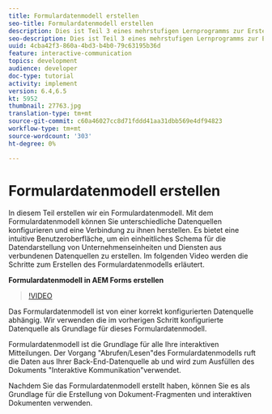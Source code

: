 ```yaml
---
title: Formulardatenmodell erstellen
seo-title: Formulardatenmodell erstellen
description: Dies ist Teil 3 eines mehrstufigen Lernprogramms zur Erstellung Ihres ersten interaktiven Kommunikations-Dokuments. In diesem Teil erstellen wir ein Formulardatenmodell. Mit dem Formulardatenmodell können Sie unterschiedliche Datenquellen konfigurieren und eine Verbindung zu diesen herstellen. Es bietet eine intuitive Benutzeroberfläche, um ein einheitliches Schema für die Datendarstellung von Geschäftseinheiten und Diensten aus verbundenen Datenquellen zu erstellen. Im folgenden Video werden die Schritte zum Erstellen des Formulardatenmodells erläutert.
seo-description: Dies ist Teil 3 eines mehrstufigen Lernprogramms zur Erstellung Ihres ersten interaktiven Kommunikations-Dokuments. In diesem Teil erstellen wir ein Formulardatenmodell. Mit dem Formulardatenmodell können Sie unterschiedliche Datenquellen konfigurieren und eine Verbindung zu ihnen herstellen. Es bietet eine intuitive Benutzeroberfläche, um ein einheitliches Schema für die Datendarstellung von Unternehmenseinheiten und Diensten aus verbundenen Datenquellen zu erstellen. Im folgenden Video werden die Schritte zum Erstellen des Formulardatenmodells erläutert.
uuid: 4cba42f3-860a-4bd3-b4b0-79c63195b36d
feature: interactive-communication
topics: development
audience: developer
doc-type: tutorial
activity: implement
version: 6.4,6.5
kt: 5952
thumbnail: 27763.jpg
translation-type: tm+mt
source-git-commit: c60a46027cc8d71fddd41aa31dbb569e4df94823
workflow-type: tm+mt
source-wordcount: '303'
ht-degree: 0%

---
```



# Formulardatenmodell erstellen

In diesem Teil erstellen wir ein Formulardatenmodell. Mit dem Formulardatenmodell können Sie unterschiedliche Datenquellen konfigurieren und eine Verbindung zu ihnen herstellen. Es bietet eine intuitive Benutzeroberfläche, um ein einheitliches Schema für die Datendarstellung von Unternehmenseinheiten und Diensten aus verbundenen Datenquellen zu erstellen. Im folgenden Video werden die Schritte zum Erstellen des Formulardatenmodells erläutert.

**Formulardatenmodell in AEM Forms erstellen**

>[!VIDEO](https://video.tv.adobe.com/v/27763/?quality=9&learn=on)

Das Formulardatenmodell ist von einer korrekt konfigurierten Datenquelle abhängig. Wir verwenden die im vorherigen Schritt konfigurierte Datenquelle als Grundlage für dieses Formulardatenmodell.

Formulardatenmodell ist die Grundlage für alle Ihre interaktiven Mitteilungen. Der Vorgang &quot;Abrufen/Lesen&quot;des Formulardatenmodells ruft die Daten aus Ihrer Back-End-Datenquelle ab und wird zum Ausfüllen des Dokuments &quot;Interaktive Kommunikation&quot;verwendet.

Nachdem Sie das Formulardatenmodell erstellt haben, können Sie es als Grundlage für die Erstellung von Dokument-Fragmenten und interaktiven Dokumenten verwenden.
